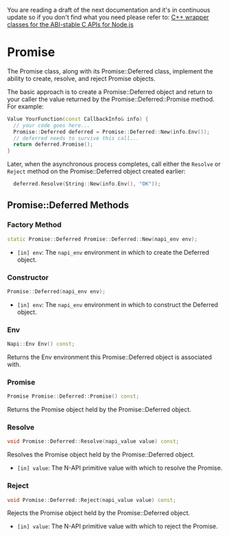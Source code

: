 You are reading a draft of the next documentation and it's in continuous update so
if you don't find what you need please refer to:
[C++ wrapper classes for the ABI-stable C APIs for Node.js](https://nodejs.github.io/node-addon-api/)

# Promise

The Promise class, along with its Promise::Deferred class, implement the ability to create, resolve, and reject Promise objects.

The basic approach is to create a Promise::Deferred object and return to your caller the value returned by the Promise::Deferred::Promise method. For example:

```cpp
Value YourFunction(const CallbackInfo& info) {
  // your code goes here...
  Promise::Deferred deferred = Promise::Deferred::New(info.Env());
  // deferred needs to survive this call...
  return deferred.Promise();
}
```

Later, when the asynchronous process completes, call either the `Resolve` or `Reject` method on the Promise::Deferred object created earlier:

```cpp
  deferred.Resolve(String::New(info.Env(), "OK"));
```

## Promise::Deferred Methods

### Factory Method

```cpp
static Promise::Deferred Promise::Deferred::New(napi_env env);
```

* `[in] env`: The `napi_env` environment in which to create the Deferred object.

### Constructor

```cpp
Promise::Deferred(napi_env env);
```

* `[in] env`: The `napi_env` environment in which to construct the Deferred object.

### Env

```cpp
Napi::Env Env() const;
```

Returns the Env environment this Promise::Deferred object is associated with.

### Promise

```cpp
Promise Promise::Deferred::Promise() const;
```

Returns the Promise object held by the Promise::Deferred object.

### Resolve

```cpp
void Promise::Deferred::Resolve(napi_value value) const;
```

Resolves the Promise object held by the Promise::Deferred object.

* `[in] value`: The N-API primitive value with which to resolve the Promise.

### Reject

```cpp
void Promise::Deferred::Reject(napi_value value) const;
```

Rejects the Promise object held by the Promise::Deferred object.

* `[in] value`: The N-API primitive value with which to reject the Promise.
